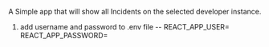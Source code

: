 A Simple app that will show all Incidents on the selected developer instance.

1) add username and password to .env file
    -- REACT_APP_USER= <Your Username>
       REACT_APP_PASSWORD= <Your Password>
